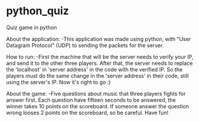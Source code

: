 # python_quiz
 Quiz game in python
 
About the application:
-This application was made using python, with "User Datagram Protocol" (UDP) to sending the packets for the server.
 
How to run:
-First the machine that will be the server needs to verify your IP, and send it to the other three players. After that, the server needs to replace the 'localhost' in 'server address' in the code with the verified IP. So the players must do the same change in the 'server address' in their code, still using the server's IP. Now it's right to go :)
 
About the game:
 -Five questions about music that three players fights for answer first. Each question have fifteen seconds to be answered, the winner takes 10 points on the scoreboard. If someone answer the question wrong looses 2 points on the scoreboard, so be careful. Have fun!
  
